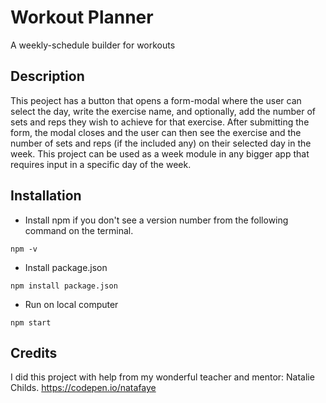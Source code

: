 # Workout Planner

A weekly-schedule builder for workouts

## Description

This peoject has a button that opens a form-modal where the user can select the day, write the exercise name, and optionally, add the number of sets and reps they wish to achieve for that exercise. After submitting the form, the modal closes and the user can then see the exercise and the number of sets and reps (if the included any) on their selected day in the week. This project can be used as a week module in any bigger app that requires input in a specific day of the week.

## Installation

- Install npm if you don't see a version number from the following command on the terminal.

```
npm -v
```

- Install package.json

```
npm install package.json
```

- Run on local computer

```
npm start
```

## Credits

I did this project with help from my wonderful teacher and mentor: Natalie Childs. https://codepen.io/natafaye
